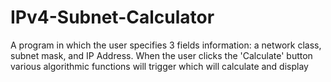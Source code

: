 # IPv4-Subnet-Calculator
A program in which the user specifies 3 fields information: a network class, subnet mask, and IP Address. When the user clicks the 'Calculate' button various algorithmic functions will trigger which will calculate and display 
